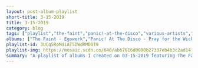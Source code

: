 ```yaml
---
layout: post-album-playlist
short-title: 3-15-2019
title: 3-15-2019
category: blog
tags: ["playlist","the-faint","panic!-at-the-disco","various-artists","various-artists","man-or-astro-man?","los-tiki-phantoms","ty-segall","ty-segall,-white-fence","less-than-jake"]
albums: ["The Faint - Egowerk","Panic! At The Disco - Pray for the Wicked","Various Artists - Fight the Good Fight","Various Artists - More Winter Lives","Man Or Astro-Man? - Experiment Zero","Los Tiki Phantoms - Aventuras en Celuloide","Ty Segall - Fudge Sandwich","Ty Segall, White Fence - Joy","Less Than Jake - Sound the Alarm"]
playlist-id: 3UCq5RoMdiAT5DWdRMD0T9
playlist-img: https://mosaic.scdn.co/640/ab67616d0000b27337eb4b3c2ad14f936971dd14ab67616d0000b273647207f189afdc8c17f08198ab67616d0000b273c5148520a59be191eea16989ab67616d0000b273c9c292d93a9d27c4762cb559
summary: "A playlist of albums I created on 03-15-2019 featuring The Faint, Panic! At The Disco, Various Artists, Various Artists, Man Or Astro-Man?, Los Tiki Phantoms, Ty Segall, Ty Segall, White Fence, and Less Than Jake."
---
```

